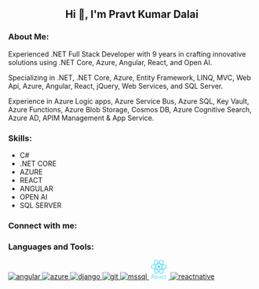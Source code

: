 <h2 align="center">Hi 👋, I'm Pravt Kumar Dalai</h2>

<h3 align="left">About Me:</h3>
Experienced .NET Full Stack Developer with 9 years in crafting innovative solutions using .NET Core, Azure, Angular, React, and Open AI.

Specializing in .NET, .NET Core, Azure, Entity Framework, LINQ, MVC, Web Api, Azure, Angular, React, jQuery, Web Services, and SQL Server.

Experience in Azure Logic apps, Azure Service Bus, Azure SQL, Key Vault, Azure Functions, Azure Blob Storage, Cosmos DB, Azure Cognitive Search, Azure AD, APIM Management & App Service.

<h3 align="left">Skills:</h3>
<ul>
  <li>C#</li>
   <li>.NET CORE</li>
   <li>AZURE</li>
   <li>REACT</li>
   <li>ANGULAR</li>
   <li>OPEN AI</li>
   <li>SQL SERVER</li>
</ul>
<h3 align="left">Connect with me:</h3>
<p align="left">
</p>

<h3 align="left">Languages and Tools:</h3>
<p align="left"> <a href="https://angular.io" target="_blank" rel="noreferrer"> <img src="https://angular.io/assets/images/logos/angular/angular.svg" alt="angular" width="40" height="40"/> </a> <a href="https://azure.microsoft.com/en-in/" target="_blank" rel="noreferrer"> <img src="https://www.vectorlogo.zone/logos/microsoft_azure/microsoft_azure-icon.svg" alt="azure" width="40" height="40"/> </a> <a href="https://www.djangoproject.com/" target="_blank" rel="noreferrer"> <img src="https://cdn.worldvectorlogo.com/logos/django.svg" alt="django" width="40" height="40"/> </a> <a href="https://git-scm.com/" target="_blank" rel="noreferrer"> <img src="https://www.vectorlogo.zone/logos/git-scm/git-scm-icon.svg" alt="git" width="40" height="40"/> </a> <a href="https://www.microsoft.com/en-us/sql-server" target="_blank" rel="noreferrer"> <img src="https://www.svgrepo.com/show/303229/microsoft-sql-server-logo.svg" alt="mssql" width="40" height="40"/> </a> <a href="https://reactjs.org/" target="_blank" rel="noreferrer"> <img src="https://raw.githubusercontent.com/devicons/devicon/master/icons/react/react-original-wordmark.svg" alt="react" width="40" height="40"/> </a> <a href="https://reactnative.dev/" target="_blank" rel="noreferrer"> <img src="https://reactnative.dev/img/header_logo.svg" alt="reactnative" width="40" height="40"/> </a> </p>
